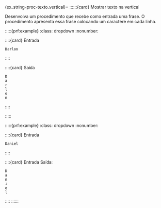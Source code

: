(ex_string-proc-texto_vertical)=
::::::{card} Mostrar texto na vertical

Desenvolva um procedimento que recebe como entrada uma frase. O procedimento apresenta essa frase colocando um caractere em cada linha.


:::::{prf:example}
:class: dropdown
:nonumber:

::::{card} Entrada

```
Darlon
```
::::

::::{card} Saída


```
D
a
r
l
o
n
```
::::

:::::

:::::{prf:example}
:class: dropdown
:nonumber:

::::{card} Entrada

```
Daniel
```

::::

::::{card} Entrada Saída:

```
D
a
n
i
e
l
```

::::
::::::